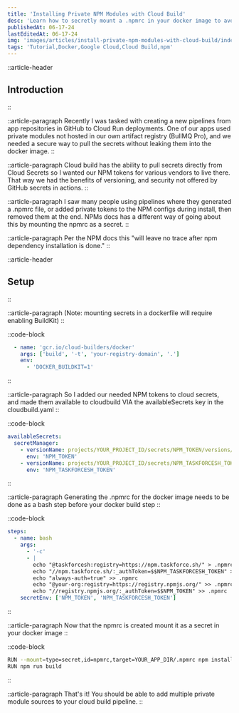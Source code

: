 ```yaml
---
title: 'Installing Private NPM Modules with Cloud Build'
desc: 'Learn how to secretly mount a .npmrc in your docker image to avoid leaking keys.'
publishedAt: 06-17-24
lastEditedAt: 06-17-24
img: 'images/articles/install-private-npm-modules-with-cloud-build/index.png'
tags: 'Tutorial,Docker,Google Cloud,Cloud Build,npm'
---
```


::article-header
## Introduction
::

::article-paragraph
Recently I was tasked with creating a new pipelines from app repositories in GitHub to Cloud Run deployments. One of our apps used private modules not hosted in our own artifact registry (BullMQ Pro), and we needed a secure way to pull the secrets without leaking them into the docker image.
::

::article-paragraph
Cloud build has the ability to pull secrets directly from Cloud Secrets so I wanted our NPM tokens for various vendors to live there. That way we had the benefits of versioning, and security not offered by GitHub secrets in actions.
::

::article-paragraph
I saw many people using pipelines where they generated a .npmrc file, or added private tokens to the NPM configs during install, then removed them at the end. NPMs docs has a different way of going about this by mounting the npmrc as a secret.
::

::article-paragraph
Per the NPM docs this "will leave no trace after npm dependency installation is done."
::

::article-header
## Setup
::

::article-paragraph
(Note: mounting secrets in a dockerfile will require enabling BuildKit)
::

::code-block
```yaml
  - name: 'gcr.io/cloud-builders/docker'
    args: ['build', '-t', 'your-registry-domain', '.']
    env:
      - 'DOCKER_BUILDKIT=1'
```
::

::article-paragraph
So I added our needed NPM tokens to cloud secrets, and made them available to cloudbuild VIA the availableSecrets key in the cloudbuild.yaml
::

::code-block
```yaml
availableSecrets:
  secretManager:
    - versionName: projects/YOUR_PROJECT_ID/secrets/NPM_TOKEN/versions/latest
      env: 'NPM_TOKEN'
    - versionName: projects/YOUR_PROJECT_ID/secrets/NPM_TASKFORCESH_TOKEN/versions/latest
      env: 'NPM_TASKFORCESH_TOKEN'
```
::

::article-paragraph
Generating the .npmrc for the docker image needs to be done as a bash step before your docker build step
::

::code-block
```yaml
steps:
  - name: bash
    args:
      - '-c'
      - |
        echo "@taskforcesh:registry=https://npm.taskforce.sh/" > .npmrc
        echo "//npm.taskforce.sh/:_authToken=$$NPM_TASKFORCESH_TOKEN" >> .npmrc
        echo "always-auth=true" >> .npmrc
        echo "@your-org:registry=https://registry.npmjs.org/" >> .npmrc
        echo "//registry.npmjs.org/:_authToken=$$NPM_TOKEN" >> .npmrc
    secretEnv: ['NPM_TOKEN', 'NPM_TASKFORCESH_TOKEN']
```
::

::article-paragraph
Now that the npmrc is created mount it as a secret in your docker image
::

::code-block
```bash
RUN --mount=type=secret,id=npmrc,target=YOUR_APP_DIR/.npmrc npm install
RUN npm run build
```
::

::article-paragraph
That's it! You should be able to add multiple private module sources to your cloud build pipeline.
::
